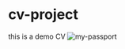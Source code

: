 # cv-project
this is a demo CV 
![my-passport](https://user-images.githubusercontent.com/75703630/101552802-abee2a00-39dd-11eb-9c9e-1502097e9ccb.jpg)
